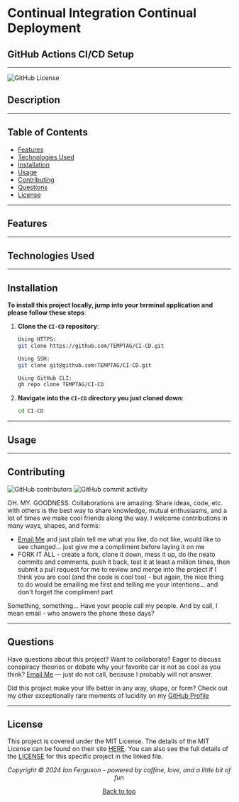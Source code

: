 ## <a name="top"></a>

# Continual Integration Continual Deployment

## GitHub Actions CI/CD Setup

---

![GitHub License](https://img.shields.io/github/license/TEMPTAG/CI-CD?label=License)

## Description

---

## Table of Contents

- [Features](#features)
- [Technologies Used](#technologies-used)
- [Installation](#installation)
- [Usage](#usage)
- [Contributing](#contributing)
- [Questions](#questions)
- [License](#license)

---

## Features

---

## Technologies Used

---

## Installation

**To install this project locally, jump into your terminal application and please follow these steps**:

1. **Clone the `CI-CD` repository**:

   ```bash
   Using HTTPS:
   git clone https://github.com/TEMPTAG/CI-CD.git

   Using SSH:
   git clone git@github.com:TEMPTAG/CI-CD.git

   Using GitHub CLI:
   gh repo clone TEMPTAG/CI-CD
   ```

2. **Navigate into the `CI-CD` directory you just cloned down**:

   ```bash
   cd CI-CD
   ```

---

## Usage

---

## Contributing

![GitHub contributors](https://img.shields.io/github/contributors/TEMPTAG/CI-CD?color=green) ![GitHub commit activity](https://img.shields.io/github/commit-activity/t/TEMPTAG/CI-CD)

OH. MY. GOODNESS. Collaborations are amazing. Share ideas, code, etc. with others is the best way to share knowledge, mutual enthusiasms, and a lot of times we make cool friends along the way. I welcome contributions in many ways, shapes, and forms:

- [Email Me](mailto:iansterlingferguson@gmail.com) and just plain tell me what you like, do not like, would like to see changed... just give me a compliment before laying it on me
- FORK IT ALL - create a fork, clone it down, mess it up, do the neato commits and comments, push it back, test it at least a million times, then submit a pull request for me to review and merge into the project if I think you are cool (and the code is cool too) - but again, the nice thing to do would be emailing me first and telling me your intentions... and don't forget the compliment part

Something, something... Have your people call my people. And by call, I mean email - who answers the phone these days?

---

## Questions

Have questions about this project? Want to collaborate? Eager to discuss conspiracy theories or debate why your favorite car is not as cool as you think? [Email Me](mailto:iansterlingferguson@gmail.com) — just do not call, because I probably will not answer.

Did this project make your life better in any way, shape, or form? Check out my other exceptionally rare moments of lucidity on my [GitHub Profile](https://github.com/TEMPTAG)

---

## License

This project is covered under the MIT License. The details of the MIT License can be found on their site [HERE](https://opensource.org/licenses/MIT). You can also see the full details of the [LICENSE](./LICENSE) for this specific project in the linked file.

<div align="center">
<em>Copyright © 2024 Ian Ferguson - powered by caffine, love, and a little bit of fun</em>

[Back to top](#top)
